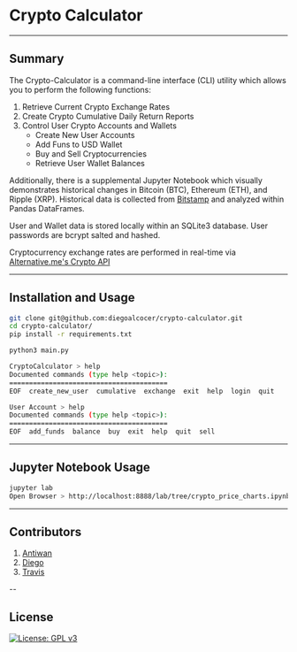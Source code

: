 # Crypto Calculator

---
## Summary

The Crypto-Calculator is a command-line interface (CLI) utility which allows you to perform the following functions:

1. Retrieve Current Crypto Exchange Rates
2. Create Crypto Cumulative Daily Return Reports 
3. Control User Crypto Accounts and Wallets
   - Create New User Accounts
   - Add Funs to USD Wallet
   - Buy and Sell Cryptocurrencies
   - Retrieve User Wallet Balances

Additionally, there is a supplemental Jupyter Notebook which visually demonstrates historical changes in Bitcoin (BTC), Ethereum (ETH), and Ripple (XRP).  Historical data is collected from [Bitstamp](https://www.bitstamp.net) and analyzed within Pandas DataFrames.

User and Wallet data is stored locally within an SQLite3 database.  User passwords are bcrypt salted and hashed.

Cryptocurrency exchange rates are performed in real-time via [Alternative.me's Crypto API](https://alternative.me/crypto/api/)

---
## Installation and Usage

```sh
git clone git@github.com:diegoalcocer/crypto-calculator.git
cd crypto-calculator/
pip install -r requirements.txt
```

```sh
python3 main.py

CryptoCalculator > help
Documented commands (type help <topic>):
========================================
EOF  create_new_user  cumulative  exchange  exit  help  login  quit

User Account > help
Documented commands (type help <topic>):
========================================
EOF  add_funds  balance  buy  exit  help  quit  sell
```

---
## Jupyter Notebook Usage

```sh
jupyter lab
Open Browser > http://localhost:8888/lab/tree/crypto_price_charts.ipynb
```

---
## Contributors

1. [Antiwan](https://github.com/admaxwell)
2. [Diego](https://github.com/diegoalcocer)
3. [Travis](https://github.com/travispeska)

--
## License

[![License: GPL v3](https://img.shields.io/badge/License-GPLv3-blue.svg)](https://www.gnu.org/licenses/gpl-3.0)

